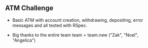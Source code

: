 ## ATM Challenge 

- Basic ATM with account creation, withdrawing, depositing, error messages and all tested with RSpec. 

- Big thanks to the entire team    team = team.new ("Zak", "Noel", "Angelica")
